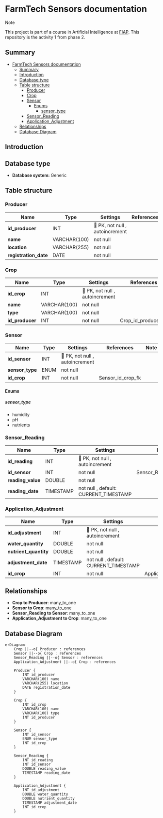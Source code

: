 # FarmTech Sensors documentation

> [!NOTE]
> This project is part of a course in Artificial Intelligence at [FIAP](https://github.com/fiap). This repository is the activity 1 from phase 2.

## Summary

- [FarmTech Sensors documentation](#farmtech-sensors-documentation)
	- [Summary](#summary)
	- [Introduction](#introduction)
	- [Database type](#database-type)
	- [Table structure](#table-structure)
		- [Producer](#producer)
		- [Crop](#crop)
		- [Sensor](#sensor)
			- [Enums](#enums)
				- [sensor\_type](#sensor_type)
		- [Sensor\_Reading](#sensor_reading)
		- [Application\_Adjustment](#application_adjustment)
	- [Relationships](#relationships)
	- [Database Diagram](#database-diagram)

## Introduction

## Database type

- **Database system:** Generic
## Table structure

### Producer

| Name        | Type          | Settings                      | References                    | Note                           |
|-------------|---------------|-------------------------------|-------------------------------|--------------------------------|
| **id_producer** | INT | 🔑 PK, not null , autoincrement |  | |
| **name** | VARCHAR(100) | not null  |  | |
| **location** | VARCHAR(255) | not null  |  | |
| **registration_date** | DATE | not null  |  | | 


### Crop

| Name        | Type          | Settings                      | References                    | Note                           |
|-------------|---------------|-------------------------------|-------------------------------|--------------------------------|
| **id_crop** | INT | 🔑 PK, not null , autoincrement |  | |
| **name** | VARCHAR(100) | not null  |  | |
| **type** | VARCHAR(100) | not null  |  | |
| **id_producer** | INT | not null  | Crop_id_producer_fk | | 


### Sensor

| Name        | Type          | Settings                      | References                    | Note                           |
|-------------|---------------|-------------------------------|-------------------------------|--------------------------------|
| **id_sensor** | INT | 🔑 PK, not null , autoincrement |  | |
| **sensor_type** | ENUM | not null  |  | |
| **id_crop** | INT | not null  | Sensor_id_crop_fk | | 

#### Enums
##### sensor_type

- humidity
- pH
- nutrients


### Sensor_Reading

| Name        | Type          | Settings                      | References                    | Note                           |
|-------------|---------------|-------------------------------|-------------------------------|--------------------------------|
| **id_reading** | INT | 🔑 PK, not null , autoincrement |  | |
| **id_sensor** | INT | not null  | Sensor_Reading_id_sensor_fk | |
| **reading_value** | DOUBLE | not null  |  | |
| **reading_date** | TIMESTAMP | not null , default: CURRENT_TIMESTAMP |  | | 


### Application_Adjustment

| Name        | Type          | Settings                      | References                    | Note                           |
|-------------|---------------|-------------------------------|-------------------------------|--------------------------------|
| **id_adjustment** | INT | 🔑 PK, not null , autoincrement |  | |
| **water_quantity** | DOUBLE | not null  |  | |
| **nutrient_quantity** | DOUBLE | not null  |  | |
| **adjustment_date** | TIMESTAMP | not null , default: CURRENT_TIMESTAMP |  | |
| **id_crop** | INT | not null  | Application_Adjustment_id_crop_fk | | 


## Relationships

- **Crop to Producer**: many_to_one
- **Sensor to Crop**: many_to_one
- **Sensor_Reading to Sensor**: many_to_one
- **Application_Adjustment to Crop**: many_to_one

## Database Diagram

```mermaid
erDiagram
	Crop ||--o{ Producer : references
	Sensor ||--o{ Crop : references
	Sensor_Reading ||--o{ Sensor : references
	Application_Adjustment ||--o{ Crop : references

	Producer {
		INT id_producer
		VARCHAR(100) name
		VARCHAR(255) location
		DATE registration_date
	}

	Crop {
		INT id_crop
		VARCHAR(100) name
		VARCHAR(100) type
		INT id_producer
	}

	Sensor {
		INT id_sensor
		ENUM sensor_type
		INT id_crop
	}

	Sensor_Reading {
		INT id_reading
		INT id_sensor
		DOUBLE reading_value
		TIMESTAMP reading_date
	}

	Application_Adjustment {
		INT id_adjustment
		DOUBLE water_quantity
		DOUBLE nutrient_quantity
		TIMESTAMP adjustment_date
		INT id_crop
	}
```
